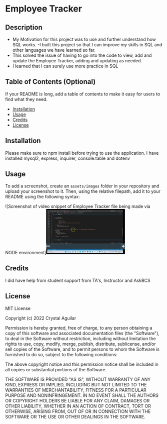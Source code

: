 # Employee Tracker

## Description

- My Motivation for this project was to use and further understand how SQL works.
-I built this project so that I can improve my skills in SQL and other languages we have learned so far.
- This solved the issue of having to go into the code to view, add and update the Employee Tracker, adding and updating as needed.
- I learned that I can surely use more practice in SQL

## Table of Contents (Optional)

If your README is long, add a table of contents to make it easy for users to find what they need.

- [Installation](#installation)
- [Usage](#usage)
- [Credits](#credits)
- [License](#license)

## Installation

Please make sure to npm install before trying to use the application. I have installed mysql2, express, inquirer, console.table and dotenv

## Usage



To add a screenshot, create an `assets/images` folder in your repository and upload your screenshot to it. Then, using the relative filepath, add it to your README using the following syntax:

![Screenshot of video snippet of Employee Tracker file being made via NODE environment][<img src="./Assets/readmescreenshot.png" href="https://bootcampspot.instructuremedia.com/embed/d6248e8a-e5c4-4301-b637-922c3a64b172" width="50%">](https://bootcampspot.instructuremedia.com/embed/d6248e8a-e5c4-4301-b637-922c3a64b172)

## Credits

I did have help from student support from TA's, Instructor and AskBCS

## License

MIT License

Copyright (c) 2022 Crystal Aguilar

Permission is hereby granted, free of charge, to any person obtaining a copy
of this software and associated documentation files (the "Software"), to deal
in the Software without restriction, including without limitation the rights
to use, copy, modify, merge, publish, distribute, sublicense, and/or sell
copies of the Software, and to permit persons to whom the Software is
furnished to do so, subject to the following conditions:

The above copyright notice and this permission notice shall be included in all
copies or substantial portions of the Software.

THE SOFTWARE IS PROVIDED "AS IS", WITHOUT WARRANTY OF ANY KIND, EXPRESS OR
IMPLIED, INCLUDING BUT NOT LIMITED TO THE WARRANTIES OF MERCHANTABILITY,
FITNESS FOR A PARTICULAR PURPOSE AND NONINFRINGEMENT. IN NO EVENT SHALL THE
AUTHORS OR COPYRIGHT HOLDERS BE LIABLE FOR ANY CLAIM, DAMAGES OR OTHER
LIABILITY, WHETHER IN AN ACTION OF CONTRACT, TORT OR OTHERWISE, ARISING FROM,
OUT OF OR IN CONNECTION WITH THE SOFTWARE OR THE USE OR OTHER DEALINGS IN THE
SOFTWARE.
